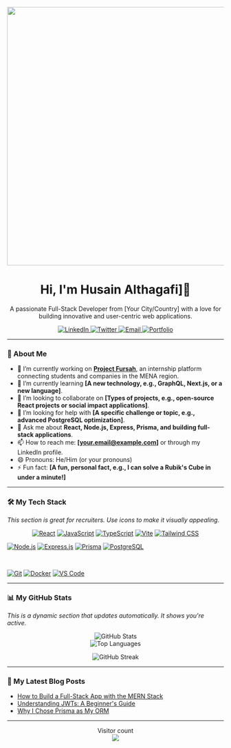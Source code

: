 <p align="center">
  <img src="https://external-preview.redd.it/a8o6t2gOomfw6fbBoj4y9eTc5_CeNmPohSwAXboK71k.jpg?width=1080&crop=smart&auto=webp&s=8e50513c6e3da30a5af073b200cb3620fdc2a1b9" width="600"/>
</p>

<h1 align="center">Hi, I'm Husain Althagafi]👋</h1>
<p align="center">
  A passionate Full-Stack Developer from [Your City/Country] with a love for building innovative and user-centric web applications.
</p>

<!-- Social Badges Section -->
<p align="center">
  <a href="https://linkedin.com/in/your-linkedin-username" target="_blank">
    <img src="https://img.shields.io/badge/LinkedIn-0077B5?style=for-the-badge&logo=linkedin&logoColor=white" alt="LinkedIn">
  </a>
  <a href="https://twitter.com/your-twitter-username" target="_blank">
    <img src="https://img.shields.io/badge/Twitter-1DA1F2?style=for-the-badge&logo=twitter&logoColor=white" alt="Twitter">
  </a>
  <a href="mailto:your.email@example.com">
    <img src="https://img.shields.io/badge/Email-D14836?style=for-the-badge&logo=gmail&logoColor=white" alt="Email">
  </a>
  <a href="https://your-portfolio-website.com" target="_blank">
    <img src="https://img.shields.io/badge/Portfolio-website-blue?style=for-the-badge&logo=your-logo-name&logoColor=white" alt="Portfolio">
  </a>
</p>

---

### 🚀 About Me

-   🔭 I’m currently working on **[Project Fursah](https://github.com/your-username/project-fursah-repo)**, an internship platform connecting students and companies in the MENA region.
-   🌱 I’m currently learning **[A new technology, e.g., GraphQL, Next.js, or a new language]**.
-   👯 I’m looking to collaborate on **[Types of projects, e.g., open-source React projects or social impact applications]**.
-   🤔 I’m looking for help with **[A specific challenge or topic, e.g., advanced PostgreSQL optimization]**.
-   💬 Ask me about **React, Node.js, Express, Prisma, and building full-stack applications**.
-   📫 How to reach me: **[your.email@example.com]** or through my LinkedIn profile.
-   😄 Pronouns: He/Him (or your pronouns)
-   ⚡ Fun fact: **[A fun, personal fact, e.g., I can solve a Rubik's Cube in under a minute!]**

---

### 🛠️ My Tech Stack

*This section is great for recruiters. Use icons to make it visually appealing.*

<p align="center">
  <!-- Frontend -->
  <a href="https://reactjs.org/" target="_blank"><img src="https://img.shields.io/badge/React-20232A?style=for-the-badge&logo=react&logoColor=61DAFB" alt="React"></a>
  <a href="https://developer.mozilla.org/en-US/docs/Web/JavaScript" target="_blank"><img src="https://img.shields.io/badge/JavaScript-F7DF1E?style=for-the-badge&logo=javascript&logoColor=black" alt="JavaScript"></a>
  <a href="https://www.typescriptlang.org/" target="_blank"><img src="https://img.shields.io/badge/TypeScript-007ACC?style=for-the-badge&logo=typescript&logoColor=white" alt="TypeScript"></a>
  <a href="https://vitejs.dev/" target="_blank"><img src="https://img.shields.io/badge/Vite-646CFF?style=for-the-badge&logo=vite&logoColor=white" alt="Vite"></a>
  <a href="https://tailwindcss.com/" target="_blank"><img src="https://img.shields.io/badge/Tailwind_CSS-38B2AC?style=for-the-badge&logo=tailwind-css&logoColor=white" alt="Tailwind CSS"></a>
  
  <br/>
  
  <!-- Backend -->
  <a href="https://nodejs.org" target="_blank"><img src="https://img.shields.io/badge/Node.js-339933?style=for-the-badge&logo=nodedotjs&logoColor=white" alt="Node.js"></a>
  <a href="https://expressjs.com" target="_blank"><img src="https://img.shields.io/badge/Express.js-000000?style=for-the-badge&logo=express&logoColor=white" alt="Express.js"></a>
  <a href="https://www.prisma.io/" target="_blank"><img src="https://img.shields.io/badge/Prisma-3982CE?style=for-the-badge&logo=prisma&logoColor=white" alt="Prisma"></a>
  <a href="https://www.postgresql.org" target="_blank"><img src="https://img.shields.io/badge/PostgreSQL-316192?style=for-the-badge&logo=postgresql&logoColor=white" alt="PostgreSQL"></a>
  
  <br/>

  <!-- Tools & Other -->
  <a href="https://git-scm.com/" target="_blank"><img src="https://img.shields.io/badge/Git-F05032?style=for-the-badge&logo=git&logoColor=white" alt="Git"></a>
  <a href="https://www.docker.com/" target="_blank"><img src="https://img.shields.io/badge/Docker-2496ED?style=for-the-badge&logo=docker&logoColor=white" alt="Docker"></a>
  <a href="https://code.visualstudio.com/" target="_blank"><img src="https://img.shields.io/badge/VS_Code-007ACC?style=for-the-badge&logo=visual-studio-code&logoColor=white" alt="VS Code"></a>
</p>

---

### 📊 My GitHub Stats

*This is a dynamic section that updates automatically. It shows you're active.*

<p align="center">
  <img src="https://github-readme-stats.vercel.app/api?username=your-username&show_icons=true&theme=dracula&include_all_commits=true&count_private=true" alt="GitHub Stats">
  <br/>
  <img src="https://github-readme-stats.vercel.app/api/top-langs/?username=your-username&layout=compact&langs_count=8&theme=dracula" alt="Top Languages">
</p>
<p align="center">
  <img src="https://github-readme-streak-stats.herokuapp.com/?user=your-username&theme=dracula" alt="GitHub Streak">
</p>

<!-- 
This is a more advanced section. You can use GitHub Actions to automatically 
update this part of your README with your latest blog posts or YouTube videos.
For now, you can link to them manually.
-->
---

### 📝 My Latest Blog Posts

<!-- BLOG-POST-LIST:START -->
-   [How to Build a Full-Stack App with the MERN Stack](https://your-blog.com/post-1-url)
-   [Understanding JWTs: A Beginner's Guide](https://your-blog.com/post-2-url)
-   [Why I Chose Prisma as My ORM](https://your-blog.com/post-3-url)
<!-- BLOG-POST-LIST:END -->

---
<p align="center">
  Visitor count<br>
  <img src="https://profile-counter.glitch.me/your-username/count.svg" />
</p>
